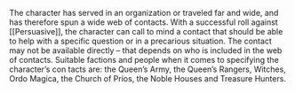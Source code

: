The character has served in an organization or traveled far and wide, and has therefore spun a wide web of contacts. With a successful roll against [[Persuasive]], the character can call to mind a contact that should be able to help with a specific question or in a precarious situation. The contact may not be available directly – that depends on who is included in the web of contacts. Suitable factions and people when it comes to specifying the character’s con tacts are: the Queen’s Army, the Queen’s Rangers, Witches, Ordo Magica, the Church of Prios, the Noble Houses and Treasure Hunters.